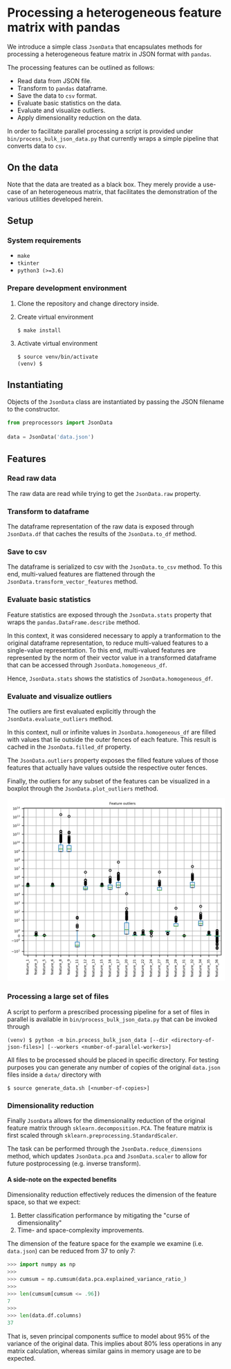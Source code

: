 # Processing a heterogeneous feature matrix with pandas

We introduce a simple class `JsonData` that
encapsulates methods for processing a heterogeneous feature matrix
in JSON format with `pandas`.

The processing features can be outlined as follows:

* Read data from JSON file.
* Transform to `pandas` dataframe.
* Save the data to `csv` format.
* Evaluate basic statistics on the data.
* Evaluate and visualize outliers.
* Apply dimensionality reduction on the data.

In order to facilitate parallel processing a script is provided under
`bin/process_bulk_json_data.py` that currently wraps a simple
pipeline that converts data to `csv`.

## On the data

Note that the data are treated as a black box. They merely provide a use-case
of an heterogeneous matrix, that facilitates the demonstration of the various
utilities developed herein.


## Setup

### System requirements

* `make`
* `tkinter`
* `python3 (>=3.6)`

### Prepare development environment

1. Clone the repository and change directory inside.

2. Create virtual environment

   ```
   $ make install
   ```

3. Activate virtual environment

   ```
   $ source venv/bin/activate
   (venv) $
   ```

## Instantiating

Objects of the `JsonData` class are instantiated by passing
the JSON filename to the constructor.

```python
from preprocessors import JsonData

data = JsonData('data.json')
```

## Features


### Read raw data

The raw data are read while trying to get the `JsonData.raw` property.

### Transform to dataframe

The dataframe representation of the raw data is exposed through
`JsonData.df` that caches the results of the `JsonData.to_df`
method.

### Save to csv

The dataframe is serialized to csv with the `JsonData.to_csv`
method. To this end, multi-valued features are flattened
through the `JsonData.transform_vector_features` method.

### Evaluate basic statistics

Feature statistics are exposed through the `JsonData.stats` property
that wraps the `pandas.DataFrame.describe` method.

In this context, it was considered necessary to apply a tranformation
to the original dataframe representation, to reduce multi-valued
features to a single-value representation. To this end, multi-valued
features are represented by the norm of their vector value in
a transformed dataframe that can be accessed through `JsonData.homogeneous_df`.

Hence, `JsonData.stats` shows the statistics of `JsonData.homogeneous_df`.

### Evaluate and visualize outliers

The outliers are first evaluated explicitly through the
`JsonData.evaluate_outliers` method.

In this context, null or infinite values in `JsonData.homogeneous_df`
are filled with values that lie outside the outer fences of each
feature. This result is cached in the `JsonData.filled_df` property.

The `JsonData.outliers` property exposes the filled feature values
of those features that actually have values outside the respective outer
fences.

Finally, the outliers for any subset of the features can be visualized
in a boxplot through the `JsonData.plot_outliers` method.

![Outliers sample](./data.png "Outliers - overview")

### Processing a large set of files

A script to perform a prescribed processing pipeline for a set of files
in parallel is available in `bin/process_bulk_json_data.py` that can be invoked
through

```
(venv) $ python -m bin.process_bulk_json_data [--dir <directory-of-json-files>] [--workers <number-of-parallel-workers>]
```

All files to be processed should be placed in specific directory. For testing
purposes you can generate any number of copies of the original `data.json` files
inside a `data/` directory with

```
$ source generate_data.sh [<number-of-copies>]
```

### Dimensionality reduction

Finally `JsonData` allows for the dimensionality reduction of the original
feature matrix through `sklearn.decomposition.PCA`. The feature matrix
is first scaled through `sklearn.preprocessing.StandardScaler`.

The task can be performed through the `JsonData.reduce_dimensions` method,
which updates `JsonData.pca` and `JsonData.scaler` to allow for future
postprocessing (e.g. inverse transform).

#### A side-note on the expected benefits

Dimensionality reduction effectively reduces the dimension of the feature
space, so that we expect:

1. Better classification performance by mitigating the "curse of dimensionality"
2. Time- and space-complexity improvements.

The dimension of the feature space for the example we examine (i.e. `data.json`) can be reduced
from 37 to only 7:

```python
>>> import numpy as np
>>>
>>> cumsum = np.cumsum(data.pca.explained_variance_ratio_)
>>>
>>> len(cumsum[cumsum <= .96])
7
>>>
>>> len(data.df.columns)
37
```

That is, seven principal components suffice to model about 95% of the variance of the original data. This implies about 80% less operations in any matrix calculation, whereas similar gains in memory usage are to be expected.
